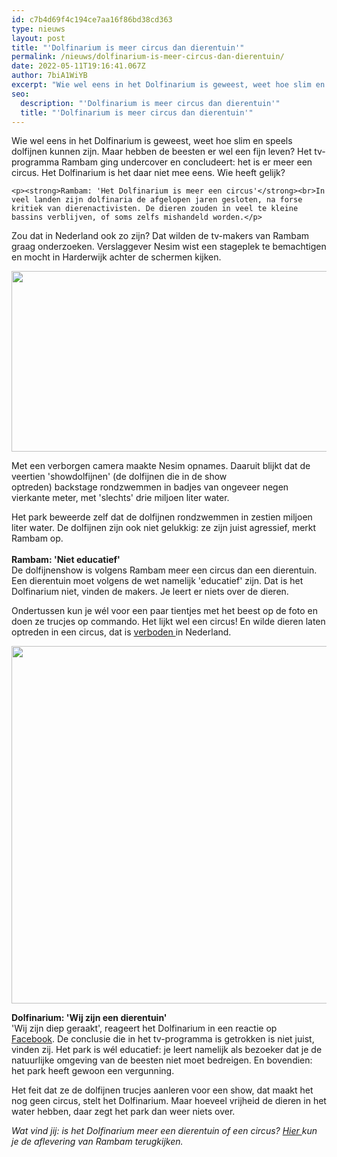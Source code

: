 ```yaml
---
id: c7b4d69f4c194ce7aa16f86bd38cd363
type: nieuws
layout: post
title: "'Dolfinarium is meer circus dan dierentuin'"
permalink: /nieuws/dolfinarium-is-meer-circus-dan-dierentuin/
date: 2022-05-11T19:16:41.067Z
author: 7biA1WiYB
excerpt: "Wie wel eens in het Dolfinarium is geweest, weet hoe slim en speels dolfijnen kunnen zijn. Maar hebben de beesten er wel een fijn leven? Het tv-programma Rambam ging undercover en concludeert: het is er meer een circus. Het Dolfinarium is het daar niet mee eens. Wie heeft gelijk?  "
seo:
  description: "'Dolfinarium is meer circus dan dierentuin'"
  title: "'Dolfinarium is meer circus dan dierentuin'"
---
```

Wie wel eens in het Dolfinarium is geweest, weet hoe slim en speels dolfijnen kunnen zijn. Maar hebben de beesten er wel een fijn leven? Het tv-programma Rambam ging undercover en concludeert: het is er meer een circus. Het Dolfinarium is het daar niet mee eens. Wie heeft gelijk?  

    <p><strong>Rambam: 'Het Dolfinarium is meer een circus'</strong><br>In veel landen zijn dolfinaria de afgelopen jaren gesloten, na forse kritiek van dierenactivisten. De dieren zouden in veel te kleine bassins verblijven, of soms zelfs mishandeld worden.</p>
<p>Zou dat in Nederland ook zo zijn? Dat wilden de tv-makers van Rambam graag onderzoeken. Verslaggever Nesim wist een stageplek te bemachtigen en mocht in Harderwijk achter de schermen kijken.</p>
<p><div class="media media-element-container media-default"><div id="file-16525" class="file file-image file-image-png">

        
  
  <div class="content">
    <img title="Beeld: Uitzending Gemist" height="289" width="921" class="media-element file-default" src="https://original.sevendays.nl/sites/default/files/dolfinarium_0.png" alt="">  </div>

  
</div>
</div>
<p>Met een verborgen camera maakte Nesim opnames. Daaruit blijkt dat de veertien 'showdolfijnen' (de dolfijnen die in de show optreden) backstage rondzwemmen in badjes van ongeveer negen vierkante meter, met 'slechts' drie miljoen liter water.</p>
<p>Het park beweerde zelf dat de dolfijnen rondzwemmen in zestien miljoen liter water. De dolfijnen zijn ook niet gelukkig: ze zijn juist agressief, merkt Rambam op.<br><br><strong>Rambam: 'Niet educatief'</strong><br>De dolfijnenshow is volgens Rambam meer een circus dan een dierentuin. Een dierentuin moet volgens de wet namelijk 'educatief' zijn. Dat is het Dolfinarium niet, vinden de makers. Je leert er niets over de dieren. </p>
<p>Ondertussen kun je wél voor een paar tientjes met het beest op de foto en doen ze trucjes op commando. Het lijkt wel een circus! En wilde dieren laten optreden in een circus, dat is <a href="http://www.rtlnieuws.nl/nieuws/binnenland/geen-wilde-dieren-meer-nederlandse-circussen" target="_blank">verboden </a>in Nederland.</p>
<p><div class="media media-element-container media-default"><div id="file-16523" class="file file-image file-image-jpeg">

        
  
  <div class="content">
    <img title="Beeld: ANP" height="572" width="1377" class="media-element file-default" src="https://original.sevendays.nl/sites/default/files/ANP-20222824.jpg" alt="">  </div>

  
</div>
</div>
<p><strong>Dolfinarium: 'Wij zijn een dierentuin'</strong><br>'Wij zijn diep geraakt', reageert het Dolfinarium in een reactie op <a href="https://www.facebook.com/Dolfinarium/posts/1328721550487323" target="_blank">Facebook</a>. De conclusie die in het tv-programma is getrokken is niet juist, vinden zij. Het park is wél educatief: je leert namelijk als bezoeker dat je de natuurlijke omgeving van de beesten niet moet bedreigen. En bovendien: het park heeft gewoon een vergunning.</p>
<p>Het feit dat ze de dolfijnen trucjes aanleren voor een show, dat maakt het nog geen circus, stelt het Dolfinarium. Maar hoeveel vrijheid de dieren in het water hebben, daar zegt het park dan weer niets over.</p>
<p><em>Wat vind jij: is het Dolfinarium meer een dierentuin of een circus? <a href="http://www.npo.nl/rambam/02-03-2016/VARA_101378109" target="_blank">Hier </a>kun je de aflevering van Rambam terugkijken.</em></p>  
